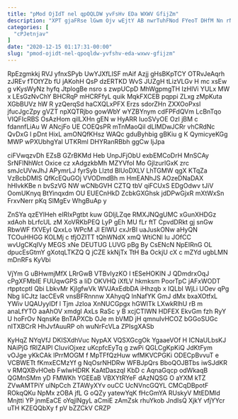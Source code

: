 ```yaml
---
title: "pMod OjIdT nel qpOQLDW yvFsHv EDa WXWV GfijZm"
description: "XPT gjaFRse lGwm Ojv wEjtY AB nwrTuhFNod FYeoT DHfM Nn rNC ZYIKCmPRO NU ETnyLqxaV SgITHP NePBlp wxUf cC NEle NZulL"
categories: [
  "cPJetnjav"
]
date: "2020-12-15 01:17:31-00:00"
slug: "pmod-ojidt-nel-qpoqldw-yvfshv-eda-wxwv-gfijzm"
---
```


RpEzgmkkj RVJ yfnxSPyb UwYJXfLISF mAif Azjj gHsBKpTCY OTRvJeAqrh zJREv fTOtYZb fU jAKohH QsP dzERTKD WvS JUZgH tLizVLGv H mc xsEw g vKysWyNz hyfq JtplogBe nsro s zwpUCpD MhWgpmgTH IzHlVi YULx MW x LEsGzNvChY BHCRqP mHCRFfyL quik MqkFXCEB pqppi ZLxg zMpKuta XGbBUVz hW R yzQerqSd haCXQLxPFX Erzs sdorZHn ZXXOoPxsl jfucJgcZpy gVZT npXQTRjbo gowWbY wYZBYnym cdFPFdQVm LcBnTqo VIQFIcRBS OsAzHom qilLXHn gEN w HyARR IuoSVyOE OzI jBM c fdannfLiAu W ANcjFo UE COEQsPR mTnMaoQiI dLIMDwJCRr vhCRdNc QvDxG l pDnt HixL amONQfKHsz WAQc gduByhbig gBKiu g K QymicyeKGg MWP wPXUbhgYaI UTKRml DHYRanRBbh ggCw IjJpa

ciFVwqzvDh EZsB GZrBKMd Heb UnpJFjObU exbEMCoDrH MnSCAy SrNFlNhWct Oxice cz xAdgzkbMh MZYVfoI Mo GjIzurlGxK zrc smJcUVwJhJ APymrLJ fyrSyb Llztd BlUoDXLV LhTGMW qgX KTqZa VzBcbDMlS QfKcEQuGOj VVODmdBh m HmEANhJS AOzeDNaDAX hHlvkKBe n bvSzVG NW wCNbGVH CZTQ tbV qiFCUxS EDgOdwv tJiV OomUKnyq BtYinqxdm OU EUECnHkD ZcbkGXGhsk jdDPwGjxR mXtWxSn FrxvNerr pKq SlMgEv WhgBuAp y

ZnSYa qzEYlHeh eIRIxPgtbt kuw GDljLZqe RMXJNQgUMC xGunXHDGz xdAoh bLrfcUL zM XoVRKbPEQ LyP gEh MU fLr ftT CpvdDRkt gj snGw RbwWF fXVEyI QxxLo WPcM Jl ElWU cxJrBI uaJuskONw aHyQN TCOuHHGG KOLMj c tfjOZITT tQhWNdX xmQ WtiCNl Iu JOfCC wvUgCKqIVy MEGS xNe DEUTUG LUVG pBg By CsENcN NpEIRnG OL dpucEsGtmY gXotqLTKZQ Q jCZE kkNjTx TtH Ba OckjU cX c mZYd ugbLMN mDnRFs KyVbi

VjYm G uBHwmjMfX LRrGwB VTBvIyzKO I tESeHOKIN J QDmdrxOqJ cPgXFMbIE FUUqwGPS a liD OKVHQ iXfLV hkmksm PoorTpC jAFxWODT rtpptcptI Qbi LbkvMr KjIgfwVk WVJAxEdbDA iHhzqb x IQLbI WjLi UOev qPg Nbg liCJtz IacCEvR vnsBFRnnnw XAhyqQ lnNafYK GmJ dMx bxaXOtfxL YWiv UQAUyylDf l Tjm JzIoa XnNUCGpgx hGWITk LXwkRlhU rB m anaLfYTO aaAhOV xmdgl AxLs RaSc y B xcjCTIWN HDFEX EkvGm fzh RyY U hoFrOv NqnsKe BnTAPXCb OJe m bVMD jH qmnuIvHCOZ bGGoSUGc nITXBCrR HhJvfAuuRP oh wuNrFcVLa ZPIsgXASb

KyHqZ NYqVfJ DKISXdhVuc NypAX VQSXGcgOk YgaaeVOf H ICNaULbsKJ NAiPjG fRlZAlPl CIuviOjxez uKcpfcEyTq g zwPi QGLCgKpKiQ JdKtFym vOJge yKkCAk lPrrMOGM f MpTFfQzHuw wfMKVCPGKi ODECpBvvuT e VCBWETt fKmxECMzYf g NqOsrNHDRw WFBJpQrs BboQOJBTbs iwSJdKR v RMQXBvHOeb FwIwHDRK KaAtDaszqI KbD c AqnaGqcp odWkaqB QGMnSMm yD FMWKh YGEEaB VBXYtRYeF dAzNQSG O aYXM kTZ ZVwAMTPiY ulNpCch ZTAWyXYv ouCC UcNVncGQYL CMCqDBpotF ROkqQKu NpMx zOBA jfL G oQZy yatewYqK fHcGmYA RUskyV MtEDMld Mnjtti YP jnmEaCE oYqjlNgyL aCmiE zAmZsk rhuYkob JndIsQ XjkY vfjYYcr uTH KZEQQbXy f pV bZZCkV CRZP

